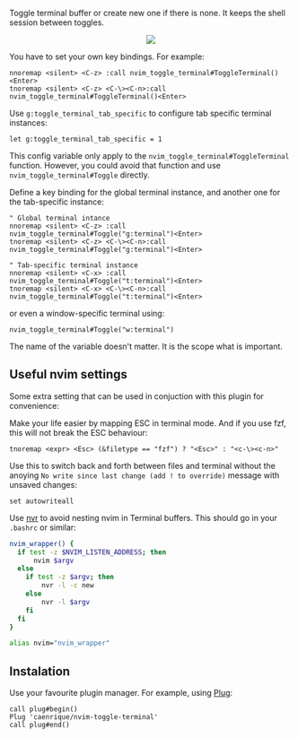 Toggle terminal buffer or create new one if there is none.
It keeps the shell session between toggles.

<p align="center">
   <img src="https://i.imgur.com/vL96PcL.gif">
<p>

You have to set your own key bindings. For example:

```vim
nnoremap <silent> <C-z> :call nvim_toggle_terminal#ToggleTerminal()<Enter>
tnoremap <silent> <C-z> <C-\><C-n>:call nvim_toggle_terminal#ToggleTerminal()<Enter>
```

Use `g:toggle_terminal_tab_specific` to configure tab specific terminal instances:

```vim
let g:toggle_terminal_tab_specific = 1
```

This config variable only apply to the `nvim_toggle_terminal#ToggleTerminal` function. However, you could avoid that function and use `nvim_toggle_terminal#Toggle` directly.

Define a key binding for the global terminal instance, and another one for the tab-specific instance:

```vim
" Global terminal intance
nnoremap <silent> <C-z> :call nvim_toggle_terminal#Toggle("g:terminal")<Enter>
tnoremap <silent> <C-z> <C-\><C-n>:call nvim_toggle_terminal#Toggle("g:terminal")<Enter>

" Tab-specific terminal instance
nnoremap <silent> <C-x> :call nvim_toggle_terminal#Toggle("t:terminal")<Enter>
tnoremap <silent> <C-x> <C-\><C-n>:call nvim_toggle_terminal#Toggle("t:terminal")<Enter>
```

or even a window-specific terminal using:

```vim
nvim_toggle_terminal#Toggle("w:terminal")
```

The name of the variable doesn't matter. It is the scope what is important.

## Useful nvim settings

Some extra setting that can be used in conjuction with this plugin for convenience:

Make your life easier by mapping ESC in terminal mode. And if you use fzf, this will not break the ESC behaviour:

```vim
tnoremap <expr> <Esc> (&filetype == "fzf") ? "<Esc>" : "<c-\><c-n>"
```

Use this to switch back and forth between files and terminal without the anoying `No write since last change (add ! to override)` message with unsaved changes:

```vim
set autowriteall
```

Use [nvr](https://github.com/mhinz/neovim-remote) to avoid nesting nvim in Terminal buffers. This should go in your `.bashrc` or similar:

```bash
nvim_wrapper() {
  if test -z $NVIM_LISTEN_ADDRESS; then
      nvim $argv
  else
    if test -z $argv; then
        nvr -l -c new
    else
        nvr -l $argv
    fi
  fi
}

alias nvim="nvim_wrapper"
```

## Instalation

Use your favourite plugin manager. For example, using [Plug](https://github.com/junegunn/vim-plug):

```vim
call plug#begin()
Plug 'caenrique/nvim-toggle-terminal'
call plug#end()
```
